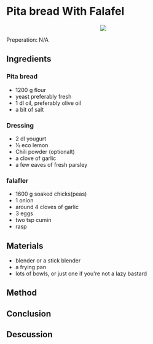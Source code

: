 # Pita bread With Falafel
<p align="center">
<img src="example.png" />
</p>

Preperation: N/A

## Ingredients

### Pita bread
* 1200 g flour
* yeast preferably fresh
* 1 dl oil, preferably olive oil
* a bit of salt

### Dressing
* 2 dl yougurt
* ½ eco lemon
* Chili powder (optionalt)
* a clove of garlic
* a few eaves of fresh parsley

### falafler
* 1600 g soaked chicks(peas)
* 1 onion
* around 4 cloves of garlic
* 3 eggs
* two tsp cumin
* rasp

## Materials
* blender or a stick blender
* a frying pan
* lots of bowls, or just one if you're not a lazy bastard

## Method

## Conclusion

## Descussion
